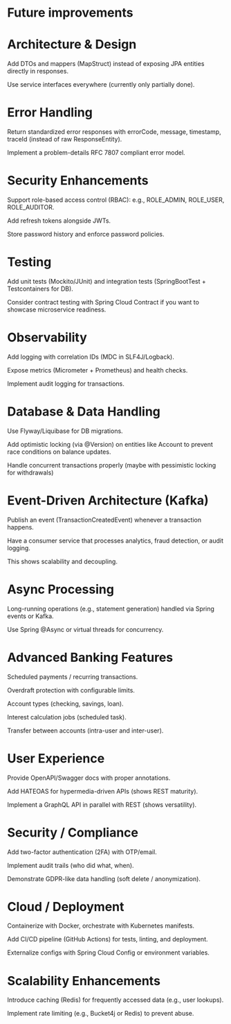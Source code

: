 # Future improvements

# Architecture & Design

Add DTOs and mappers (MapStruct) instead of exposing JPA entities directly in responses.

Use service interfaces everywhere (currently only partially done).

# Error Handling

Return standardized error responses with errorCode, message, timestamp, traceId (instead of raw ResponseEntity).

Implement a problem-details RFC 7807 compliant error model.

# Security Enhancements

Support role-based access control (RBAC): e.g., ROLE_ADMIN, ROLE_USER, ROLE_AUDITOR.

Add refresh tokens alongside JWTs.

Store password history and enforce password policies.

# Testing

Add unit tests (Mockito/JUnit) and integration tests (SpringBootTest + Testcontainers for DB).

Consider contract testing with Spring Cloud Contract if you want to showcase microservice readiness.

# Observability

Add logging with correlation IDs (MDC in SLF4J/Logback).

Expose metrics (Micrometer + Prometheus) and health checks.

Implement audit logging for transactions.

# Database & Data Handling

Use Flyway/Liquibase for DB migrations.

Add optimistic locking (via @Version) on entities like Account to prevent race conditions on balance updates.

Handle concurrent transactions properly (maybe with pessimistic locking for withdrawals)

# Event-Driven Architecture (Kafka)

Publish an event (TransactionCreatedEvent) whenever a transaction happens.

Have a consumer service that processes analytics, fraud detection, or audit logging.

This shows scalability and decoupling.

# Async Processing

Long-running operations (e.g., statement generation) handled via Spring events or Kafka.

Use Spring @Async or virtual threads for concurrency.

# Advanced Banking Features

Scheduled payments / recurring transactions.

Overdraft protection with configurable limits.

Account types (checking, savings, loan).

Interest calculation jobs (scheduled task).

Transfer between accounts (intra-user and inter-user).

# User Experience

Provide OpenAPI/Swagger docs with proper annotations.

Add HATEOAS for hypermedia-driven APIs (shows REST maturity).

Implement a GraphQL API in parallel with REST (shows versatility).

# Security / Compliance

Add two-factor authentication (2FA) with OTP/email.

Implement audit trails (who did what, when).

Demonstrate GDPR-like data handling (soft delete / anonymization).

# Cloud / Deployment

Containerize with Docker, orchestrate with Kubernetes manifests.

Add CI/CD pipeline (GitHub Actions) for tests, linting, and deployment.

Externalize configs with Spring Cloud Config or environment variables.

# Scalability Enhancements

Introduce caching (Redis) for frequently accessed data (e.g., user lookups).

Implement rate limiting (e.g., Bucket4j or Redis) to prevent abuse.
